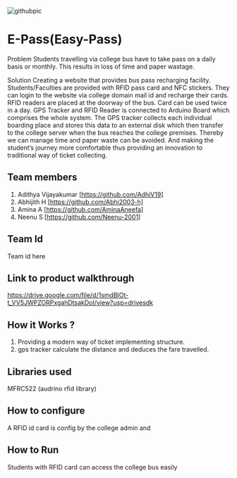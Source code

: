 ![githubpic](https://user-images.githubusercontent.com/126552313/221784874-670cd550-8440-4f18-bc5e-44257752c230.png)

# E-Pass(Easy-Pass)
Problem 
Students travelling via college bus have to take pass on a daily basis or monthly. This results in loss of time and paper wastage. 

Solution
Creating a website that provides bus pass recharging facility. Students/Faculties are provided with RFID pass card and NFC stickers. They can login to the website via college domain mail id and recharge their cards. RFID readers are placed at the doorway of the bus. 
Card can be used twice in a day. GPS Tracker and RFID Reader is connected to Arduino Board which comprises the whole system. The GPS tracker collects each individual boarding place and stores this data to an external disk which then transfer to the college server when the bus reaches the college premises. 
Thereby we can manage time and paper waste can be avoided. And making the student’s journey more comfortable thus providing an innovation to traditional way of ticket collecting.

## Team members
1. Adithya Vijayakumar [https://github.com/AdhiV19]
2. Abhijith H [https://github.com/Abhi2003-h]
3. Amina A [https://github.com/AminaAneefa]
4. Neenu S [https://github.com/Neenu-2001]
## Team Id
Team id here
## Link to product walkthrough
https://drive.google.com/file/d/1smdBlOt-t_VV5JWPZORPxgahDtsakDoI/view?usp=drivesdk
## How it Works ?
1. Providing a modern way of ticket implementing structure.
2. gps tracker calculate the distance and deduces the fare travelled.
## Libraries used
MFRC522 (audrino rfid library)
## How to configure
A RFID id card is config by the college admin and 
## How to Run
Students with RFID card can access the college bus easily
